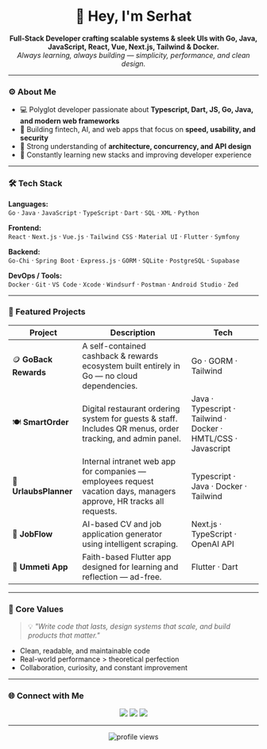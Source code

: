 <!-- Profile README for GitHub -->
<h1 align="center">👋 Hey, I'm Serhat</h1>

<p align="center">
  <b>Full-Stack Developer crafting scalable systems & sleek UIs with Go, Java, JavaScript, React, Vue, Next.js, Tailwind & Docker.</b><br>
  <i>Always learning, always building — simplicity, performance, and clean design.</i>
</p>

---

### ⚙️ About Me
- 💻 Polyglot developer passionate about **Typescript, Dart, JS, Go, Java, and modern web frameworks**  
- 🚀 Building fintech, AI, and web apps that focus on **speed, usability, and security**  
- 🧩 Strong understanding of **architecture, concurrency, and API design**  
- 🌱 Constantly learning new stacks and improving developer experience  

---

### 🛠️ Tech Stack

**Languages:**  
`Go` · `Java` · `JavaScript` · `TypeScript` · `Dart` · `SQL` · `XML` · `Python` 

**Frontend:**  
`React` · `Next.js` · `Vue.js` · `Tailwind CSS` · `Material UI` · `Flutter` · `Symfony`

**Backend:**  
`Go-Chi` · `Spring Boot` · `Express.js` · `GORM` · `SQLite` · `PostgreSQL` · `Supabase`

**DevOps / Tools:**  
`Docker` · `Git` · `VS Code` · `Xcode` · `Windsurf` · `Postman` · `Android Studio` · `Zed`

---

### 🔭 Featured Projects
| Project | Description | Tech |
|----------|--------------|------|
| 🪙 **GoBack Rewards** | A self-contained cashback & rewards ecosystem built entirely in Go — no cloud dependencies. | Go · GORM · Tailwind |
| 🍽️ **SmartOrder** | Digital restaurant ordering system for guests & staff. Includes QR menus, order tracking, and admin panel. | Java · Typescript · Tailwind · Docker · HMTL/CSS · Javascript  |
| 🏢 **UrlaubsPlanner** | Internal intranet web app for companies — employees request vacation days, managers approve, HR tracks all requests. | Typescript · Java · Docker · Tailwind |
| 🧠 **JobFlow** | AI-based CV and job application generator using intelligent scraping. | Next.js · TypeScript · OpenAI API |
| 📿 **Ummeti App** | Faith-based Flutter app designed for learning and reflection — ad-free. | Flutter · Dart |

---

### 🧠 Core Values
> 💡 *"Write code that lasts, design systems that scale, and build products that matter."*  

- Clean, readable, and maintainable code  
- Real-world performance > theoretical perfection  
- Collaboration, curiosity, and constant improvement  

---

### 🌐 Connect with Me
<p align="center">
  <a href="https://www.linkedin.com](https://www.linkedin.com/in/serhat-bilge-653415236/"><img src="https://img.shields.io/badge/LinkedIn-0A66C2?style=for-the-badge&logo=linkedin&logoColor=white" /></a>
  <a href="mailto:serhat.bilge@icloud.com"><img src="https://img.shields.io/badge/Email-D14836?style=for-the-badge&logo=gmail&logoColor=white" /></a>
  <a href="https://github.com/serhat17"><img src="https://img.shields.io/badge/GitHub-181717?style=for-the-badge&logo=github&logoColor=white" /></a>
</p>

---

<p align="center">
  <img src="https://komarev.com/ghpvc/?username=YOUR_USERNAME&label=Profile%20Views&color=blue&style=flat-square" alt="profile views" />
</p>
